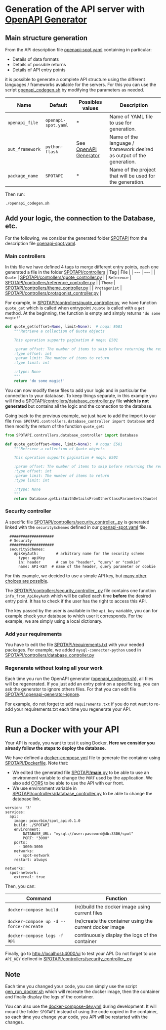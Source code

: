 # Generation of the API server with [OpenAPI Generator](https://github.com/OpenAPITools/openapi-generator)

## Main structure generation
From the API description file [openapi-spot.yaml](openapi-spot.yaml) containing in particular:
- Details of data formats
- Details of possible returns
- Details of API entry points

it is possible to generate a complete API structure using the different languages / frameworks available for the servers.
For this you can use the script [openapi_codegen.sh](openapi_codegen.sh) by modifying the parameters as needed.

| Name | Default | Possibles values | Description |
| --- | --- | --- |--- |
| `openapi_file` | `openapi-spot.yaml`| * | Name of YAML file to use for generation. |
| `out_framework` | `python-flask`| See [OpenAPI Generator](https://github.com/OpenAPITools/openapi-generator) | Name of the language / framework desired as output of the generation. |
| `package_name` | `SPOTAPI`| * | Name of the project that will be used for the generation. |

Then run:
```console
./openapi_codegen.sh
```

## Add your logic, the connection to the Database, etc.
For the following, we consider the generated folder [SPOTAPI](SPOTAPI/) from the description file [openapi-spot.yaml](openapi-spot.yaml).

### Main controllers
In this file we have defined 4 tags to merge different entry points, each one generated a file in the folder [SPOTAPI/controllers](SPOTAPI/controllers/)
| Tag | File |
| --- | --- |
| `Quote` | [SPOTAPI/controllers/quote_controller.py](SPOTAPI/controllers/quote_controller.py) |
| `Reference` | [SPOTAPI/controllers/reference_controller.py](SPOTAPI/controllers/reference_controller.py) |
| `Theme` | [SPOTAPI/controllers/theme_controller.py](SPOTAPI/controllers/theme_controller.py) |
| `Protagonist` | [SPOTAPI/controllers/protagonist_controller.py](SPOTAPI/controllers/protagonist_controller.py) |

For example, in [SPOTAPI/controllers/quote_controller.py](SPOTAPI/controllers/quote_controller.py), we have function `quote_get` which is called when entrypoint `/quote` is called with a `get` method.
At the beginning, the function is empty and simply returns `'do some magic!'`

```python
def quote_get(offset=None, limit=None):  # noqa: E501
    """Retrieve a collection of Quote objects

    This operation supports pagination # noqa: E501

    :param offset: The number of items to skip before returning the results
    :type offset: int
    :param limit: The number of items to return
    :type limit: int

    :rtype: None
    """
    return 'do some magic!'
```

You can now modify these files to add your logic and in particular the connection to your database.
To keep things separate, in this example you will find a [SPOTAPI/controllers/database_controller.py](SPOTAPI/controllers/database_controller.py) file **which is not generated** but contains all the logic and the connection to the database.

Going back to the previous example, we just have to add the import to our file `from SPOTAPI.controllers.database_controller import Database` and then modify the return of the function `quote_get`:

```python
from SPOTAPI.controllers.database_controller import Database

def quote_get(offset=None, limit=None):  # noqa: E501
    """Retrieve a collection of Quote objects

    This operation supports pagination # noqa: E501

    :param offset: The number of items to skip before returning the results
    :type offset: int
    :param limit: The number of items to return
    :type limit: int

    :rtype: None
    """
    return Database.getListWithDetailsFromOtherClassParameters(Quote)
```

### Security controller
A specific file [SPOTAPI/controllers/security_controller_.py](SPOTAPI/controllers/security_controller_.py) is generated linked with the `securitySchemes` defined in our [openapi-spot.yaml](openapi-spot.yaml) file.

```
  ####################
  # Security
  ####################
  securitySchemes:
    ApiKeyAuth:        # arbitrary name for the security scheme
      type: apiKey
      in: header       # can be "header", "query" or "cookie"
      name: API-KEY  # name of the header, query parameter or cookie
```

For this example, we decided to use a simple API key, but [many other choices are possible](https://swagger.io/docs/specification/authentication/).

The [SPOTAPI/controllers/security_controller_.py](SPOTAPI/controllers/security_controller_.py) file contains one function `info_from_ApiKeyAuth` which will be called each time **before** the desired entry point. It has to check if the user has the right to access this API.

The key passed by the user is available in the `api_key` variable, you can for example check your database to which user it corresponds. For the example, we are simply using a local dictionary.

### Add your requirements
You have to edit the file [SPOTAPI/requirements.txt](SPOTAPI/requirements.txt) with your needed packages.
For example, we added `mysql-connector-python` used in [SPOTAPI/controllers/database_controller.py](SPOTAPI/controllers/database_controller.py)

### Regenerate without losing all your work
Each time you run the OpenAPI generator ([openapi_codegen.sh](openapi_codegen.sh)), all files will be regenerated.
If you just add an entry point on a specific tag, you can ask the generator to ignore others files.
For that you can edit file [SPOTAPI/.openapi-generator-ignore](SPOTAPI/.openapi-generator-ignore).

For example, do not forget to add `requirements.txt` if you do not want to re-add your requirements.txt each time you regenerate your API.


# Run a Docker with your API
Your API is ready, you want to test it using Docker.
**Here we consider you already follow the steps to deploy the database**. 

We have defined a [docker-compose.yml](docker-compose.yml) file to generate the container using [SPOTAPI/Dockerfile](SPOTAPI/Dockerfile). 
Note that:
- We edited the generated file [SPOTAPI/__main__.py](SPOTAPI/__main__.py) to be able to use an environment variable to change the `PORT` used by the application. We also add [CORS](https://swagger.io/docs/open-source-tools/swagger-ui/usage/cors/) to be able to use the API with our front. 
- We use environment variable in [SPOTAPI/controllers/database_controller.py](SPOTAPI/controllers/database_controller.py) to be able to change the database link.

```
version: '3'
services:
  api:
    image: pcourbin/spot_api:0.1.0
    build: ./SPOTAPI
    environment:
        DATABASE_URL: "mysql://user:password@db:3306/spot"
        PORT: "3000"
    ports:
      - 3000:3000
    networks:
      - spot-network
    restart: always

networks:
  spot-network:
    external: true
```

Then, you can:

| Command | Function |
| --- | --- |
| `docker-compose build` | (re)build the docker image using current files |
| `docker-compose up -d --force-recreate` | (re)create the container using the current docker image |
| `docker-compose logs -f api` | continuously display the logs of the container |

Finally, go to [http://localhost:4000/ui](http://localhost:3000/ui) to test your API.
Do not forget to use `API_KEY` defined in [SPOTAPI/controllers/security_controller_.py](SPOTAPI/controllers/security_controller_.py)

## Note
Each time you changed your code, you can simply use the script [gen_run_docker.sh](gen_run_docker.sh) which will recreate the docker image, then the container and finally display the logs of the container.

You can also use the [docker-compose-dev.yml](docker-compose-dev.yml) during development. It will mount the folder `SPOTAPI` instead of using the code copied in the container, so each time you change your code, you API will be restarted with the changes. 